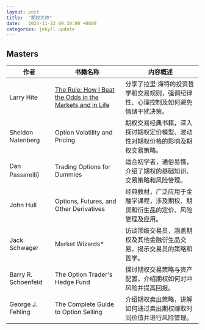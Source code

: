 ```yaml
---
layout: post
title:  "期权大师"
date:   2024-11-22 09:30:00 +0800
categories: jekyll update
---
```

## Masters

| 作者                     | 书籍名称                                  | 内容概述                                                                 |
|--------------------------|------------------------------------------|--------------------------------------------------------------------------|
| Larry Hite  | [The Rule: How I Beat the Odds in the Markets and in Life](https://github.com/ikeepo/option/blob/master/docs/assets/book/Larry%20Hite%20-%20The%20Rule_%20How%20I%20Beat%20the%20Odds%20in%20the%20Markets%20and%20in%20Life%20-%20And%20How%20You%20Can%20Too%20(2020)%20.pdf) | 分享了拉里·海特的投资哲学和交易规则，强调纪律性、心理控制及如何避免情绪干扰决策。           |
| Sheldon Natenberg | Option Volatility and Pricing | 期权交易经典书籍，深入探讨期权定价模型、波动性对期权价格的影响及期权交易策略。          |
| Dan Passarelli）  |  Trading Options for Dummies       | 适合初学者，通俗易懂，介绍了期权的基础知识、交易策略和风险管理。                       |
| John Hull      | Options, Futures, and Other Derivatives | 经典教材，广泛应用于金融学课程，涉及期权、期货和衍生品的定价、风险管理及应用。       |
| Jack Schwager | Market Wizards*            | 访谈顶级交易员，涵盖期权及其他金融衍生品交易，揭示交易员的策略和哲学。                  |
| Barry R. Schoenfeld | The Option Trader's Hedge Fund| 探讨期权交易策略与资产配置，介绍期权如何对冲风险并提高回报。                          |
| George J. Fehling | The Complete Guide to Option Selling | 介绍期权卖出策略，讲解如何通过卖出期权赚取时间价值并进行风险管理。                     |
